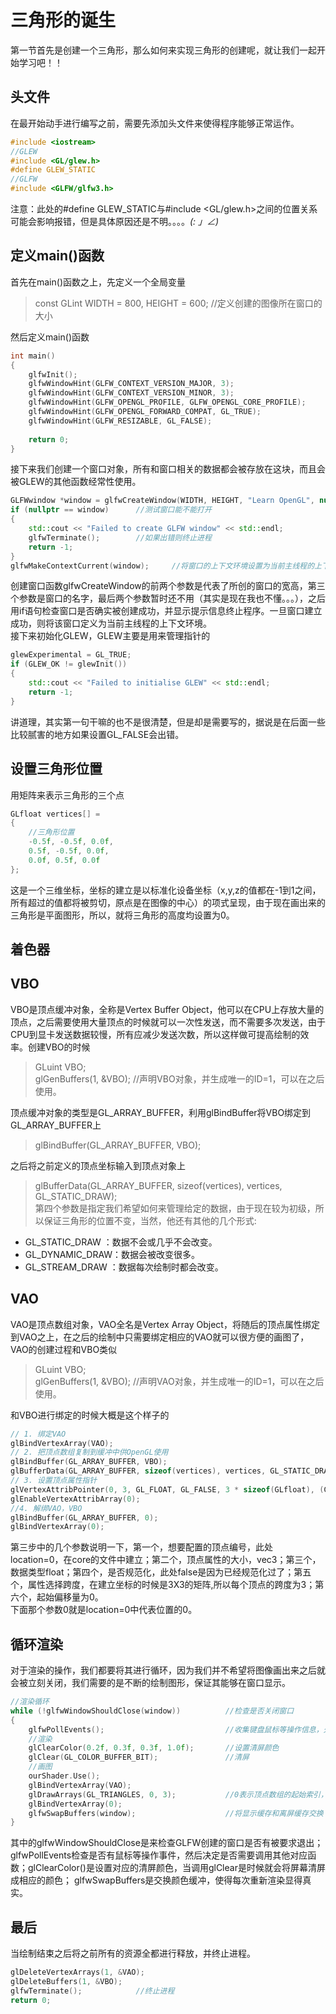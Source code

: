# 三角形的诞生
第一节首先是创建一个三角形，那么如何来实现三角形的创建呢，就让我们一起开始学习吧！！

## 头文件
在最开始动手进行编写之前，需要先添加头文件来使得程序能够正常运作。
```Cpp
#include <iostream>
//GLEW
#include <GL/glew.h>
#define GLEW_STATIC
//GLFW
#include <GLFW/glfw3.h>
```
注意：此处的#define GLEW_STATIC与#include <GL/glew.h>之间的位置关系可能会影响报错，但是具体原因还是不明。。。。_(: 」∠)_<br>

## 定义main()函数
首先在main()函数之上，先定义一个全局变量
>const GLint WIDTH = 800, HEIGHT = 600;   //定义创建的图像所在窗口的大小

然后定义main()函数
```cpp
int main()
{
	glfwInit();                                                         //初始化GLFW
	glfwWindowHint(GLFW_CONTEXT_VERSION_MAJOR, 3);						//指定OpenGL的主版本号
	glfwWindowHint(GLFW_CONTEXT_VERSION_MINOR, 3);						//指定OpenGL的子版本号
	glfwWindowHint(GLFW_OPENGL_PROFILE, GLFW_OPENGL_CORE_PROFILE);		//使用OpenGL的核心模式（可编程渲染管道模式）
	glfwWindowHint(GLFW_OPENGL_FORWARD_COMPAT, GL_TRUE);
	glfwWindowHint(GLFW_RESIZABLE, GL_FALSE);							//使得窗口不可改变，防止三角形原本形状随窗口变化而改变
                                                                        //例如原本的等边三角形随窗口的拉伸而变成了等腰三角形
    return 0;
}
```
接下来我们创建一个窗口对象，所有和窗口相关的数据都会被存放在这块，而且会被GLEW的其他函数经常性使用。
```cpp
GLFWwindow *window = glfwCreateWindow(WIDTH, HEIGHT, "Learn OpenGL", nullptr, nullptr);		//创建窗口
if (nullptr == window)		//测试窗口能不能打开
{
	std::cout << "Failed to create GLFW window" << std::endl;
	glfwTerminate();		//如果出错则终止进程
	return -1;
}
glfwMakeContextCurrent(window);		//将窗口的上下文环境设置为当前主线程的上下文环境
```
创建窗口函数glfwCreateWindow的前两个参数是代表了所创的窗口的宽高，第三个参数是窗口的名字，最后两个参数暂时还不用（其实是现在我也不懂。。。），之后用if语句检查窗口是否确实被创建成功，并显示提示信息终止程序。一旦窗口建立成功，则将该窗口定义为当前主线程的上下文环境。<br>
接下来初始化GLEW，GLEW主要是用来管理指针的
```cpp
glewExperimental = GL_TRUE;
if (GLEW_OK != glewInit())
{
	std::cout << "Failed to initialise GLEW" << std::endl;
	return -1;
}
```
讲道理，其实第一句干嘛的也不是很清楚，但是却是需要写的，据说是在后面一些比较腻害的地方如果设置GL_FALSE会出错。

## 设置三角形位置
用矩阵来表示三角形的三个点
```cpp
GLfloat vertices[] =
{
    //三角形位置
    -0.5f, -0.5f, 0.0f,
    0.5f, -0.5f, 0.0f,
    0.0f, 0.5f, 0.0f
};
```
这是一个三维坐标，坐标的建立是以标准化设备坐标（x,y,z的值都在-1到1之间，所有超过的值都将被剪切，原点是在图像的中心）的项式呈现，由于现在画出来的三角形是平面图形，所以，就将三角形的高度均设置为0。

## 着色器


## VBO
VBO是顶点缓冲对象，全称是Vertex Buffer Object，他可以在CPU上存放大量的顶点，之后需要使用大量顶点的时候就可以一次性发送，而不需要多次发送，由于CPU到显卡发送数据较慢，所有应减少发送次数，所以这样做可提高绘制的效率。创建VBO的时候
>GLuint VBO;<br>glGenBuffers(1, &VBO);		//声明VBO对象，并生成唯一的ID=1，可以在之后使用。

顶点缓冲对象的类型是GL_ARRAY_BUFFER，利用glBindBuffer将VBO绑定到GL_ARRAY_BUFFER上
>glBindBuffer(GL_ARRAY_BUFFER, VBO);

之后将之前定义的顶点坐标输入到顶点对象上
>glBufferData(GL_ARRAY_BUFFER, sizeof(vertices), vertices, GL_STATIC_DRAW);<br>
第四个参数是指定我们希望如何来管理给定的数据，由于现在较为初级，所以保证三角形的位置不变，当然，他还有其他的几个形式:

* GL_STATIC_DRAW ：数据不会或几乎不会改变。
* GL_DYNAMIC_DRAW：数据会被改变很多。
* GL_STREAM_DRAW ：数据每次绘制时都会改变。

## VAO
VAO是顶点数组对象，VAO全名是Vertex Array Object，将随后的顶点属性绑定到VAO之上，在之后的绘制中只需要绑定相应的VAO就可以很方便的画图了，VAO的创建过程和VBO类似
>GLuint VBO;<br>glGenBuffers(1, &VBO);		//声明VAO对象，并生成唯一的ID=1，可以在之后使用。

和VBO进行绑定的时候大概是这个样子的
```cpp
// 1. 绑定VAO
glBindVertexArray(VAO);
// 2. 把顶点数组复制到缓冲中供OpenGL使用
glBindBuffer(GL_ARRAY_BUFFER, VBO);
glBufferData(GL_ARRAY_BUFFER, sizeof(vertices), vertices, GL_STATIC_DRAW);
// 3. 设置顶点属性指针
glVertexAttribPointer(0, 3, GL_FLOAT, GL_FALSE, 3 * sizeof(GLfloat), (GLvoid*)0);
glEnableVertexAttribArray(0);
//4. 解绑VAO，VBO
glBindBuffer(GL_ARRAY_BUFFER, 0);
glBindVertexArray(0);
```
第三步中的几个参数说明一下，第一个，想要配置的顶点编号，此处location=0，在core的文件中建立；第二个，顶点属性的大小，vec3；第三个，数据类型float；第四个，是否规范化，此处false是因为已经规范化过了；第五个，属性选择跨度，在建立坐标的时候是3X3的矩阵,所以每个顶点的跨度为3；第六个，起始偏移量为0。<br>
下面那个参数0就是location=0中代表位置的0。


## 循环渲染
对于渲染的操作，我们都要将其进行循环，因为我们并不希望将图像画出来之后就会被立刻关闭，我们需要的是不断的绘制图形，保证其能够在窗口显示。
```cpp
//渲染循环
while (!glfwWindowShouldClose(window))			//检查是否关闭窗口
{
	glfwPollEvents();							//收集键盘鼠标等操作信息，处理输入事件
	//渲染
	glClearColor(0.2f, 0.3f, 0.3f, 1.0f);		//设置清屏颜色
	glClear(GL_COLOR_BUFFER_BIT);				//清屏
	//画图
	ourShader.Use();
	glBindVertexArray(VAO);
	glDrawArrays(GL_TRIANGLES, 0, 3);			//0表示顶点数组的起始索引，3表示有三个顶点
	glBindVertexArray(0);
	glfwSwapBuffers(window);					//将显示缓存和离屏缓存交换（显示高屏缓存中的内容）
}
```
其中的glfwWindowShouldClose是来检查GLFW创建的窗口是否有被要求退出；glfwPollEvents检查是否有鼠标等操作事件，然后决定是否需要调用其他对应函数；glClearColor()是设置对应的清屏颜色，当调用glClear是时候就会将屏幕清屏成相应的颜色；      glfwSwapBuffers是交换颜色缓冲，使得每次重新渲染显得真实。

## 最后
当绘制结束之后将之前所有的资源全都进行释放，并终止进程。
```cpp
glDeleteVertexArrays(1, &VAO);
glDeleteBuffers(1, &VBO);
glfwTerminate();			//终止进程
return 0;
```

